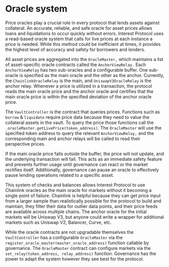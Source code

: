 # Oracle system

Price oracles play a crucial role in every protocol that lends assets against collateral. An accurate, reliable, and safe oracle for asset prices allows loans and liquidations to occur quickly without errors. Interest Protocol uses a read-based oracle system that calls for live prices at each instance a price is needed. While this method could be inefficient at times, it provides the highest level of accuracy and safety for borrowers and lenders. 

All asset prices are aggregated into the `OracleMaster,` which maintains a list of asset-specific oracle contracts called the `AnchorViewRelay.` Each `AnchorViewRelay` has two sub-oracles and a configurable buffer. One sub-oracle is specified as the main oracle and the other as the anchor. Currently, the `ChainlinkOracleRelay` is the main, and `UniswapV3OracleRelay` is the anchor relay. Whenever a price is utilized in a transaction, the protocol reads the main oracle price and the anchor oracle and certifies that the main oracle price is within the specified deviation of the anchor oracle price. 

The `VaultController` is the contract that queries prices. Functions such as `borrow` & `liquidate` require price data because they need to value the collateral assets in the vault. To query the price those functions call the `_oracleMaster.getLivePrice(token_address)`. The `OracleMaster` will use the specified token address to query the relevant `AnchorViewRelay,` and the corresponding main and anchor relays will be called to read their perspective prices.

If the main oracle price falls outside the buffer, the price will not update, and the underlying transaction will fail. This acts as an immediate safety feature and prevents further usage until governance can react or the market rectifies itself. Additionally, governance can pause an oracle to effectively pause lending operations related to a specific asset.

This system of checks and balances allows Interest Protocol to use Chainlink oracles as the main oracle for markets without it becoming a single point of failure. Chainlink is helpful because they can get price input from a larger sample than realistically possible for the protocol to build and maintain, they filter their data for outlier data points, and their price feeds are available across multiple chains. The anchor oracle for the initial markets will be Uniswap V3, but anyone could write a wrapper for additional markets such as Uniswap V2, Balancer, Curve, etc. 

While the oracle contracts are not upgradable themselves the `VaultController` has a configurable `OracleMaster` via the `register_oracle_master(master_oracle_address)` function callable by governance. The `OracleMaster` contract can configure markets via the `set_relay(token_address, relay_address)` function. Governance has the power to adapt the system however they see best for the protocol. 

